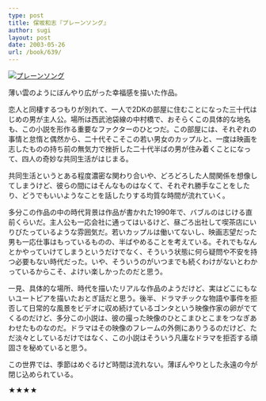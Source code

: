 ```yaml
---
type: post
title: 保坂和志『プレーンソング』
author: sugi
layout: post
date: 2003-05-26
url: /book/639/
---
```

<a href="http://www.amazon.co.jp/exec/obidos/ASIN/4122036445/chezsugi-22/ref=nosim/" onclick="_gaq.push(['_trackEvent', 'outbound-article', 'http://www.amazon.co.jp/exec/obidos/ASIN/4122036445/chezsugi-22/ref=nosim/', '']);" name="amazletlink" target="_blank"><img src="http://i2.wp.com/ec2.images-amazon.com/images/I/51V6XEN9B8L.SL160.jpg?w=660" alt="プレーンソング" class="alignleft" data-recalc-dims="1" /></a>

薄い雲のようにぼんやり広がった幸福感を描いた作品。

恋人と同棲するつもりが別れて、一人で2DKの部屋に住むことになった三十代はじめの男が主人公。場所は西武池袋線の中村橋で、おそらくこの具体的な地名も、この小説を形作る重要なファクターのひとつだ。この部屋には、それぞれの事情と怠惰と偶然から、二十代そこそこの若い男女のカップルと、一度は映画を志したものの持ち前の無気力で挫折した二十代半ばの男が住み着くことになって、四人の奇妙な共同生活がはじまる。

共同生活というとある程度濃密な関わり合いや、どろどろした人間関係を想像してしまうけど、彼らの間にはそんなものはなくて、それぞれ勝手なことをしたり、どうでもいいようなことを話したりする均質な時間が流れていく。

多分この作品の中の時代背景は作品が書かれた1990年で、バブルのはじける直前くらいだ。主人公も一応会社に通ってはいるけど、昼ごろ出社して喫茶店にいりびたっているような雰囲気だ。若いカップルは働いてないし、映画志望だった男も一応仕事はもっているものの、半ばやめることを考えている。それでもなんとかやっていけてしまうというだけでなく、そういう状態に何ら疑問や不安を持つ必要もない時代だった。いや、そういうのがいつまでも続くわけがないとわかっているからこそ、よけい楽しかったのだと思う。

一見、具体的な場所、時代を描いたリアルな作品のようだけど、実はどこにもないユートピアを描いたおとぎ話だと思う。後半、ドラマチックな物語や事件を拒否して日常的な風景をビデオに収め続けているゴンタという映像作家の卵がでてくるのだけど、多分この小説は、彼の撮った映像のひとこまひとこまをつなぎあわせたものなのだ。ドラマはその映像のフレームの外側にありうるのだけど、ただ淡々としているだけではなく、この小説はそういう凡庸なドラマを拒否する頑固さを秘めていると思う。

この世界では、季節はめぐるけど時間は流れない。薄ぼんやりとした永遠の今が閉じ込められている。

★★★★

